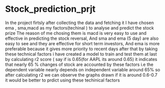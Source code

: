# Stock_prediction_prjt
In the project firtsly after collecting the data and fetching it 
I have chosen ema , sma,macd as my factors(techinal ) to analyse and predict the stock prize
The reason of me chosing them is macd is very easy to use and effective in predicting the stock reversal,
And sma and ema (5 day) are also easy to see and they are effective for short term investors,
And ema is more preferable because it gives more priority to recent days
after that by taking these technical factors i have created a model to train and test them
at last by calculating r2 score (
say if is 0.65(for AAPL its around 0.65) 
it indicates that nearly 65 % changes of stock are accounted by these factors 
i.e the dependent variable nearly depends on independent variable around 65%
so after calculating r2 we can observe the graphs drawn if it is around 0.6-0.7 it would be better to prdict using these techinical factors
